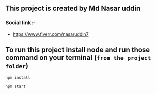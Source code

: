 ## This project is created by Md Nasar uddin

### Social link:-
- https://www.fiverr.com/nasaruddin7

## To run this project install node and run those command on your terminal (`from the project folder`)

`npm install`

`npm start`